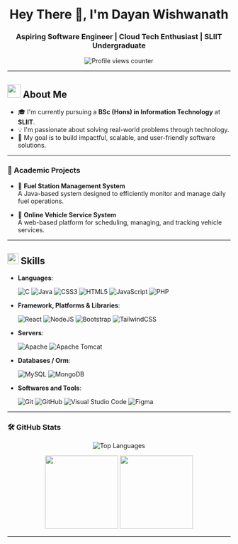 <!-- 
<div align="center">
  <img src = "https://media0.giphy.com/media/v1.Y2lkPTc5MGI3NjExdHcweWRwY3UwcXZ3cXFld2dlZGR4ZWQyemlobTkxYW42aWw1d293aCZlcD12MV9pbnRlcm5hbF9naWZfYnlfaWQmY3Q9Zw/4EOEUlZPrrfmGQ9n6w/giphy.gif" width = 14%>
</div> -->

<h1 align="center">Hey There 👋, I'm Dayan Wishwanath</h1>
<h3 align="center">Aspiring Software Engineer | Cloud Tech Enthusiast | SLIIT Undergraduate</h3>

<p align="center">
  <img src="https://komarev.com/ghpvc/?username=dayanwishwanath&label=Profile%20Views&color=0e75b6&style=flat" alt="Profile views counter" />
</p>

---

## <picture><img src = "https://github.com/7oSkaaa/7oSkaaa/blob/main/Images/about_me.gif?raw=true" width = 30px></picture> About Me

- 🎓 I'm currently pursuing a **BSc (Hons) in Information Technology** at **SLIIT**. 
- 💡 I'm passionate about solving real-world problems through technology.  
- 🚀 My goal is to build impactful, scalable, and user-friendly software solutions.

---

### 📘 Academic Projects

- 🔧 **Fuel Station Management System**  
  A Java-based system designed to efficiently monitor and manage daily fuel operations.
  
- 🚗 **Online Vehicle Service System**  
  A web-based platform for scheduling, managing, and tracking vehicle services.

---

## <img src="https://media2.giphy.com/media/QssGEmpkyEOhBCb7e1/giphy.gif?cid=ecf05e47a0n3gi1bfqntqmob8g9aid1oyj2wr3ds3mg700bl&rid=giphy.gif" width ="25"><b>  Skills </b>


<p align="center">

- **Languages**:
    
	![C](https://img.shields.io/badge/c-%2300599C.svg?style=for-the-badge&logo=c&logoColor=white) 
  ![Java](https://img.shields.io/badge/java-%23ED8B00.svg?style=for-the-badge&logo=openjdk&logoColor=white)
	![CSS3](https://img.shields.io/badge/css3-%231572B6.svg?style=for-the-badge&logo=css3&logoColor=white) 
	![HTML5](https://img.shields.io/badge/html5-%23E34F26.svg?style=for-the-badge&logo=html5&logoColor=white)
	![JavaScript](https://img.shields.io/badge/javascript-%23323330.svg?style=for-the-badge&logo=javascript&logoColor=%23F7DF1E) 
	![PHP](https://img.shields.io/badge/php-%23777BB4.svg?style=for-the-badge&logo=php&logoColor=white) 

<!--	
  ![Python](https://img.shields.io/badge/python-3670A0?style=for-the-badge&logo=python&logoColor=ffdd54)
  ![TypeScript](https://img.shields.io/badge/typescript-%23007ACC.svg?style=for-the-badge&logo=typescript&logoColor=white)  
  -->



- **Framework, Platforms & Libraries**:

  <!--	![Express.js](https://img.shields.io/badge/express.js-%23404d59.svg?style=for-the-badge&logo=express&logoColor=%2361DAFB) -->
	![React](https://img.shields.io/badge/react-%2320232a.svg?style=for-the-badge&logo=react&logoColor=%2361DAFB)
	![NodeJS](https://img.shields.io/badge/node.js-6DA55F?style=for-the-badge&logo=node.js&logoColor=white) 
	![Bootstrap](https://img.shields.io/badge/bootstrap-%238511FA.svg?style=for-the-badge&logo=bootstrap&logoColor=white)
	![TailwindCSS](https://img.shields.io/badge/tailwindcss-%2338B2AC.svg?style=for-the-badge&logo=tailwind-css&logoColor=white)


- **Servers**:

	![Apache](https://img.shields.io/badge/apache-%23D42029.svg?style=for-the-badge&logo=apache&logoColor=white)
	![Apache Tomcat](https://img.shields.io/badge/apache%20tomcat-%23F8DC75.svg?style=for-the-badge&logo=apache-tomcat&logoColor=black) 


- **Databases / Orm**:

    ![MySQL](https://img.shields.io/badge/mysql-4479A1.svg?style=for-the-badge&logo=mysql&logoColor=white)
    ![MongoDB](https://img.shields.io/badge/MongoDB-%234ea94b.svg?style=for-the-badge&logo=mongodb&logoColor=white)


- **Softwares and Tools**:

    ![Git](https://img.shields.io/badge/git-%23F05033.svg?style=for-the-badge&logo=git&logoColor=white)
    ![GitHub](https://img.shields.io/badge/github-%23121011.svg?style=for-the-badge&logo=github&logoColor=white)
    ![Visual Studio Code](https://img.shields.io/badge/Visual%20Studio%20Code-0078d7.svg?style=for-the-badge&logo=visual-studio-code&logoColor=white)
    ![Figma](https://img.shields.io/badge/figma-%23F24E1E.svg?style=for-the-badge&logo=figma&logoColor=white)

  <!--  ![Postman](https://img.shields.io/badge/Postman-FF6C37?style=for-the-badge&logo=postman&logoColor=white)
    ![Canva](https://img.shields.io/badge/Canva-%2300C4CC.svg?style=for-the-badge&logo=Canva&logoColor=white)
    ![Jira](https://img.shields.io/badge/jira-%230A0FFF.svg?style=for-the-badge&logo=jira&logoColor=white)
    ![Vercel](https://img.shields.io/badge/vercel-%23000000.svg?style=for-the-badge&logo=vercel&logoColor=white)  -->

</p>

---
### 🛠️ GitHub Stats

<p align="center">
  <img src="https://github-readme-stats.vercel.app/api/top-langs?username=dayanwishwanathr&show_icons=true&locale=en&layout=compact&theme=github_dark" alt="Top Languages" />
</p>

<p align="center">
  <img src="https://github-readme-stats.vercel.app/api?username=dayanwishwanathr&show_icons=true&locale=en&theme=github_dark" height="165" />
  <img src="https://github-readme-streak-stats.herokuapp.com/?user=dayanwishwanathr&theme=github-dark-blue" height="165" />
</p>

---
